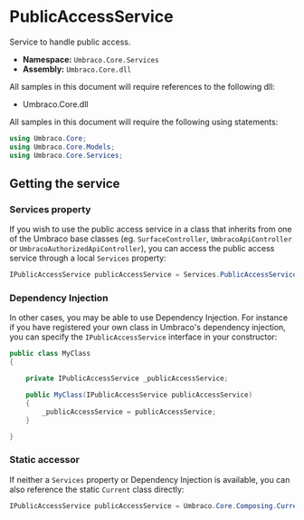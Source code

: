 # PublicAccessService

Service to handle public access.

* **Namespace:** `Umbraco.Core.Services`
* **Assembly:** `Umbraco.Core.dll`

All samples in this document will require references to the following dll:

* Umbraco.Core.dll

All samples in this document will require the following using statements:

```csharp
using Umbraco.Core;
using Umbraco.Core.Models;
using Umbraco.Core.Services;
```

## Getting the service

### Services property

If you wish to use the public access service in a class that inherits from one of the Umbraco base classes (eg. `SurfaceController`, `UmbracoApiController` or `UmbracoAuthorizedApiController`), you can access the public access service through a local `Services` property:

```csharp
IPublicAccessService publicAccessService = Services.PublicAccessService;
```

### Dependency Injection

In other cases, you may be able to use Dependency Injection. For instance if you have registered your own class in Umbraco's dependency injection, you can specify the `IPublicAccessService` interface in your constructor:

```csharp
public class MyClass
{

    private IPublicAccessService _publicAccessService;

	public MyClass(IPublicAccessService publicAccessService)
	{
		_publicAccessService = publicAccessService;
	}

}
```

### Static accessor

If neither a `Services` property or Dependency Injection is available, you can also reference the static `Current` class directly:

```csharp
IPublicAccessService publicAccessService = Umbraco.Core.Composing.Current.Services.PublicAccessService;
```
